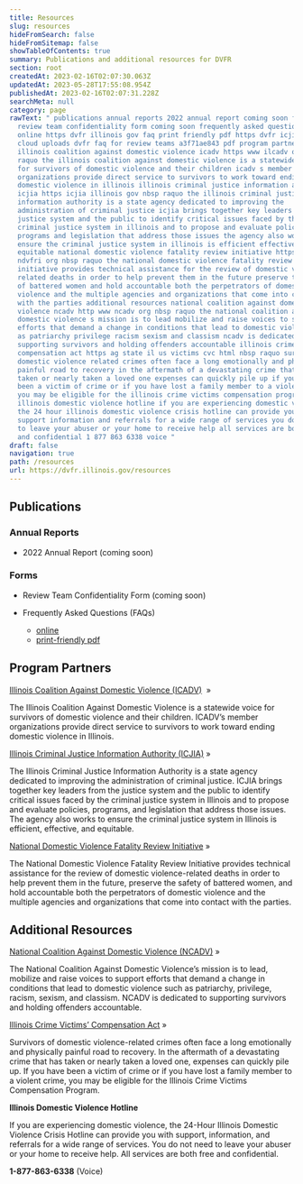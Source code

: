 ```yaml
---
title: Resources
slug: resources
hideFromSearch: false
hideFromSitemap: false
showTableOfContents: true
summary: Publications and additional resources for DVFR
section: root
createdAt: 2023-02-16T02:07:30.063Z
updatedAt: 2023-05-28T17:55:08.954Z
publishedAt: 2023-02-16T02:07:31.228Z
searchMeta: null
category: page
rawText: " publications annual reports 2022 annual report coming soon forms
  review team confidentiality form coming soon frequently asked questions faqs
  online https dvfr illinois gov faq print friendly pdf https dvfr icjia api
  cloud uploads dvfr faq for review teams a3f71ae843 pdf program partners
  illinois coalition against domestic violence icadv https www ilcadv org nbsp
  raquo the illinois coalition against domestic violence is a statewide voice
  for survivors of domestic violence and their children icadv s member
  organizations provide direct service to survivors to work toward ending
  domestic violence in illinois illinois criminal justice information authority
  icjia https icjia illinois gov nbsp raquo the illinois criminal justice
  information authority is a state agency dedicated to improving the
  administration of criminal justice icjia brings together key leaders from the
  justice system and the public to identify critical issues faced by the
  criminal justice system in illinois and to propose and evaluate policies
  programs and legislation that address those issues the agency also works to
  ensure the criminal justice system in illinois is efficient effective and
  equitable national domestic violence fatality review initiative https www
  ndvfri org nbsp raquo the national domestic violence fatality review
  initiative provides technical assistance for the review of domestic violence
  related deaths in order to help prevent them in the future preserve the safety
  of battered women and hold accountable both the perpetrators of domestic
  violence and the multiple agencies and organizations that come into contact
  with the parties additional resources national coalition against domestic
  violence ncadv http www ncadv org nbsp raquo the national coalition against
  domestic violence s mission is to lead mobilize and raise voices to support
  efforts that demand a change in conditions that lead to domestic violence such
  as patriarchy privilege racism sexism and classism ncadv is dedicated to
  supporting survivors and holding offenders accountable illinois crime victims
  compensation act https ag state il us victims cvc html nbsp raquo survivors of
  domestic violence related crimes often face a long emotionally and physically
  painful road to recovery in the aftermath of a devastating crime that has
  taken or nearly taken a loved one expenses can quickly pile up if you have
  been a victim of crime or if you have lost a family member to a violent crime
  you may be eligible for the illinois crime victims compensation program
  illinois domestic violence hotline if you are experiencing domestic violence
  the 24 hour illinois domestic violence crisis hotline can provide you with
  support information and referrals for a wide range of services you do not need
  to leave your abuser or your home to receive help all services are both free
  and confidential 1 877 863 6338 voice "
draft: false
navigation: true
path: /resources
url: https://dvfr.illinois.gov/resources
---
```


## Publications

### Annual Reports

- 2022 Annual Report (coming soon)

### Forms

- Review Team Confidentiality Form (coming soon)

- Frequently Asked Questions (FAQs) 
    - [online](https://dvfr.illinois.gov/faq)
    - [print-friendly pdf](https://dvfr.icjia-api.cloud/uploads/DVFR_FAQ_for_Review_Teams_a3f71ae843.pdf)

## Program Partners

[Illinois Coalition Against Domestic Violence (ICADV)](https://www.ilcadv.org) &nbsp;&raquo;

The Illinois Coalition Against Domestic Violence is a statewide voice for survivors of domestic violence and their children. ICADV’s member organizations provide direct service to survivors to work toward ending domestic violence in Illinois. 

[Illinois Criminal Justice Information Authority (ICJIA)](https://icjia.illinois.gov)&nbsp;&raquo;

The Illinois Criminal Justice Information Authority is a state agency dedicated to improving the administration of criminal justice. ICJIA brings together key leaders from the justice system and the public to identify critical issues faced by the criminal justice system in Illinois and to propose and evaluate policies, programs, and legislation that address those issues. The agency also works to ensure the criminal justice system in Illinois is efficient, effective, and equitable.

[National Domestic Violence Fatality Review Initiative](https://www.ndvfri.org)&nbsp;&raquo;

The National Domestic Violence Fatality Review Initiative provides technical assistance for the review of domestic violence-related deaths in order to help prevent them in the future, preserve the safety of battered women, and hold accountable both the perpetrators of domestic violence and the multiple agencies and organizations that come into contact with the parties.	

## Additional Resources

[National Coalition Against Domestic Violence (NCADV)](http://www.ncadv.org/)&nbsp;&raquo;

The National Coalition Against Domestic Violence’s mission is to lead, mobilize and raise voices to support efforts that demand a change in conditions that lead to domestic violence such as patriarchy, privilege, racism, sexism, and classism. NCADV is dedicated to supporting survivors and holding offenders accountable. 

[Illinois Crime Victims’ Compensation Act](https://ag.state.il.us/victims/cvc.html)&nbsp;&raquo;

Survivors of domestic violence-related crimes often face a long emotionally and physically painful road to recovery. In the aftermath of a devastating crime that has taken or nearly taken a loved one, expenses can quickly pile up. If you have been a victim of crime or if you have lost a family member to a violent crime, you may be eligible for the Illinois Crime Victims Compensation Program. 

**Illinois Domestic Violence Hotline**  

If you are experiencing domestic violence, the 24-Hour Illinois Domestic Violence Crisis Hotline can provide you with support, information, and referrals for a wide range of services. You do not need to leave your abuser or your home to receive help. All services are both free and confidential.  

**1-877-863-6338** (Voice) 

